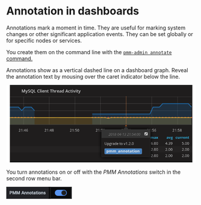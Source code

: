 #  Annotation in dashboards

Annotations mark a moment in time. They are useful for marking system changes or other significant application events. They can be set globally or for specific nodes or services.

You create them on the command line with the [`pmm-admin annotate` command.](../../../../use/commands/pmm-admin.md)

Annotations show as a vertical dashed line on a dashboard graph. Reveal the annotation text by mousing over the caret indicator below the line.

![!image](../../../../images/pmm-server.mysql-overview.mysql-client-thread-activity.1.png)

You turn annotations on or off with the *PMM Annotations* switch in the second row menu bar.

![!PMM Annotations switch](../../../../images/PMM_Common_Controls_Annotation_Toggle.jpg)
